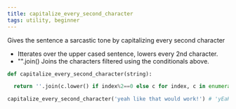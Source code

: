 ```yaml
---
title: capitalize_every_second_character
tags: utility, beginner
---
```


Gives the sentence a sarcastic tone by capitalizing every second character

- Itterates over the upper cased sentence, lowers every 2nd character.
- "".join() Joins the characters filtered using the conditionals above.

```py
def capitalize_every_second_character(string):

  return ''.join(c.lower() if index%2==0 else c for index, c in enumerate(string.upper()))
```

```py
capitalize_every_second_character('yeah like that would work!') # 'yEaH LiKe tHaT WoUlD WoRk!'
```
